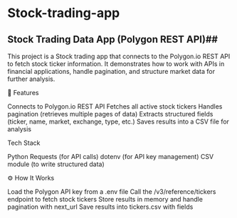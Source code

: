# Stock-trading-app
## Stock Trading Data App (Polygon REST API)##

This project is a Stock trading app that connects to the Polygon.io REST API to fetch stock ticker information. It demonstrates how to work with APIs in financial applications, handle pagination, and structure market data for further analysis.

📌 Features

Connects to Polygon.io REST API
Fetches all active stock tickers
Handles pagination (retrieves multiple pages of data)
Extracts structured fields (ticker, name, market, exchange, type, etc.)
Saves results into a CSV file for analysis

Tech Stack

Python
Requests (for API calls)
dotenv (for API key management)
CSV module (to write structured data)

⚙️ How It Works

Load the Polygon API key from a .env file
Call the /v3/reference/tickers endpoint to fetch stock tickers
Store results in memory and handle pagination with next_url
Save results into tickers.csv with fields